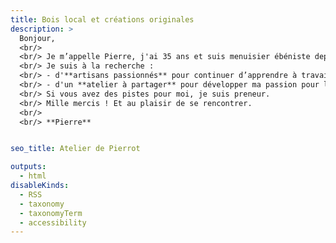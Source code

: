 ```yaml
---
title: Bois local et créations originales
description: >
  Bonjour, 
  <br/> 
  <br/> Je m’appelle Pierre, j'ai 35 ans et suis menuisier ébéniste depuis peu. 
  <br/> Je suis à la recherche :
  <br/> - d'**artisans passionnés** pour continuer d’apprendre à travailler le **bois massif** (escalier, portes, fenêtres, etc.)
  <br/> - d'un **atelier à partager** pour développer ma passion pour le *savoir-faire des charrons*.
  <br/> Si vous avez des pistes pour moi, je suis preneur.
  <br/> Mille mercis ! Et au plaisir de se rencontrer.
  <br/> 
  <br/> **Pierre**


seo_title: Atelier de Pierrot

outputs:
  - html
disableKinds:
  - RSS
  - taxonomy
  - taxonomyTerm
  - accessibility
---
```

